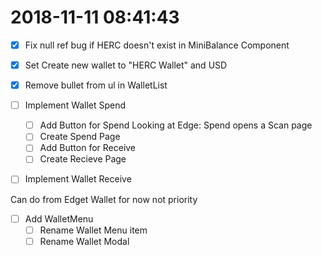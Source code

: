 # 2018-11-11 08:41:43

- [x] Fix null ref bug if HERC doesn't exist in MiniBalance Component
- [x] Set Create new wallet to "HERC Wallet" and USD
- [x] Remove bullet from ul in WalletList

- [ ] Implement Wallet Spend
  - [ ] Add Button for Spend
      Looking at Edge: Spend opens a Scan page 
  - [ ] Create Spend Page
  - [ ] Add Button for Receive
  - [ ] Create Recieve Page
- [ ] Implement Wallet Receive


Can do from Edget Wallet for now not priority
- [ ] Add WalletMenu
  - [ ] Rename Wallet Menu item
  - [ ] Rename Wallet Modal